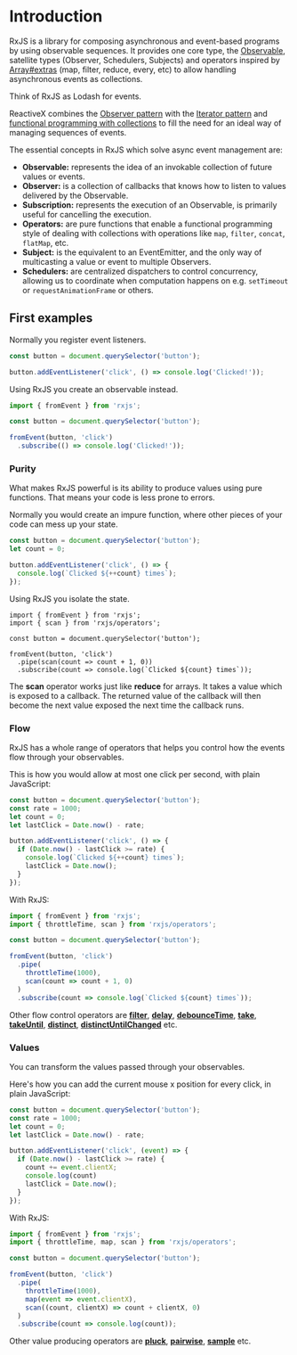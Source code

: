 # Introduction

RxJS is a library for composing asynchronous and event-based programs by using observable sequences. It provides one core type, the [Observable](./overview.html#observable), satellite types (Observer, Schedulers, Subjects) and operators inspired by [Array#extras](https://developer.mozilla.org/en-US/docs/Web/JavaScript/New_in_JavaScript/1.6) (map, filter, reduce, every, etc) to allow handling asynchronous events as collections.

<span class="informal">Think of RxJS as Lodash for events.</span>

ReactiveX combines the [Observer pattern](https://en.wikipedia.org/wiki/Observer_pattern) with the [Iterator pattern](https://en.wikipedia.org/wiki/Iterator_pattern) and [functional programming with collections](http://martinfowler.com/articles/collection-pipeline/#NestedOperatorExpressions) to fill the need for an ideal way of managing sequences of events.

The essential concepts in RxJS which solve async event management are:

- **Observable:** represents the idea of an invokable collection of future values or events.
- **Observer:** is a collection of callbacks that knows how to listen to values delivered by the Observable.
- **Subscription:** represents the execution of an Observable, is primarily useful for cancelling the execution.
- **Operators:** are pure functions that enable a functional programming style of dealing with collections with operations like `map`, `filter`, `concat`, `flatMap`, etc.
- **Subject:** is the equivalent to an EventEmitter, and the only way of multicasting a value or event to multiple Observers.
- **Schedulers:** are centralized dispatchers to control concurrency, allowing us to coordinate when computation happens on e.g. `setTimeout` or `requestAnimationFrame` or others.

## First examples

Normally you register event listeners.
```js
const button = document.querySelector('button');

button.addEventListener('click', () => console.log('Clicked!'));
```

Using RxJS you create an observable instead.
```js
import { fromEvent } from 'rxjs';

const button = document.querySelector('button');

fromEvent(button, 'click')
  .subscribe(() => console.log('Clicked!'));
```


### Purity
What makes RxJS powerful is its ability to produce values using pure functions. That means your code is less prone to errors.

Normally you would create an impure function, where other
pieces of your code can mess up your state.
```js
const button = document.querySelector('button');
let count = 0;

button.addEventListener('click', () => {
  console.log(`Clicked ${++count} times`);
});
```

Using RxJS you isolate the state.
```Js
import { fromEvent } from 'rxjs';
import { scan } from 'rxjs/operators';

const button = document.querySelector('button');

fromEvent(button, 'click')
  .pipe(scan(count => count + 1, 0))
  .subscribe(count => console.log(`Clicked ${count} times`));
```

The **scan** operator works just like **reduce** for arrays. It takes a value which is exposed to a callback. The returned value of the callback will then become the next value exposed the next time the callback runs.

### Flow
RxJS has a whole range of operators that helps you control how the events flow through your observables.

This is how you would allow at most one click per second, with plain JavaScript:
```js
const button = document.querySelector('button');
const rate = 1000;
let count = 0;
let lastClick = Date.now() - rate;

button.addEventListener('click', () => {
  if (Date.now() - lastClick >= rate) {
    console.log(`Clicked ${++count} times`);
    lastClick = Date.now();
  }
});
```

With RxJS:
```js
import { fromEvent } from 'rxjs';
import { throttleTime, scan } from 'rxjs/operators';

const button = document.querySelector('button');

fromEvent(button, 'click')
  .pipe(
    throttleTime(1000),
    scan(count => count + 1, 0)
  )
  .subscribe(count => console.log(`Clicked ${count} times`));
```

Other flow control operators are [**filter**](../class/es6/Observable.js~Observable.html#instance-method-filter), [**delay**](../class/es6/Observable.js~Observable.html#instance-method-delay), [**debounceTime**](../class/es6/Observable.js~Observable.html#instance-method-debounceTime), [**take**](../class/es6/Observable.js~Observable.html#instance-method-take), [**takeUntil**](../class/es6/Observable.js~Observable.html#instance-method-takeUntil), [**distinct**](../class/es6/Observable.js~Observable.html#instance-method-distinct), [**distinctUntilChanged**](../class/es6/Observable.js~Observable.html#instance-method-distinctUntilChanged) etc.

### Values
You can transform the values passed through your observables.

Here's how you can add the current mouse x position for every click, in plain JavaScript:
```js
const button = document.querySelector('button');
const rate = 1000;
let count = 0;
let lastClick = Date.now() - rate;

button.addEventListener('click', (event) => {
  if (Date.now() - lastClick >= rate) {
    count += event.clientX;
    console.log(count)
    lastClick = Date.now();
  }
});
```

With RxJS:
```js
import { fromEvent } from 'rxjs';
import { throttleTime, map, scan } from 'rxjs/operators';

const button = document.querySelector('button');

fromEvent(button, 'click')
  .pipe(
    throttleTime(1000),
    map(event => event.clientX),
    scan((count, clientX) => count + clientX, 0)
  )
  .subscribe(count => console.log(count));
```

Other value producing operators are [**pluck**](../class/es6/Observable.js~Observable.html#instance-method-pluck), [**pairwise**](../class/es6/Observable.js~Observable.html#instance-method-pairwise),
[**sample**](../class/es6/Observable.js~Observable.html#instance-method-sample) etc.
